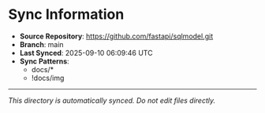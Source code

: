 # Sync Information

- **Source Repository**: https://github.com/fastapi/sqlmodel.git
- **Branch**: main
- **Last Synced**: 2025-09-10 06:09:46 UTC
- **Sync Patterns**:
  - docs/*
  - !docs/img

---
*This directory is automatically synced. Do not edit files directly.*
